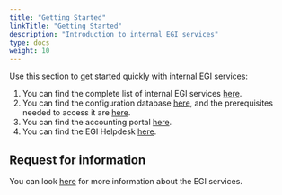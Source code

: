 ```yaml
---
title: "Getting Started"
linkTitle: "Getting Started"
description: "Introduction to internal EGI services"
type: docs
weight: 10
---
```


Use this section to get started quickly with internal EGI services:

1. You can find the complete list of internal EGI services
   [here](https://www.egi.eu/internal-services).
2. You can find the configuration database [here](https://goc.egi.eu), and
   the prerequisites needed to access it are
   [here](configuration-database/access).
3. You can find the accounting portal [here](https://accounting.egi.eu).
4. You can find the EGI Helpdesk [here](http://helpdesk.egi.eu).

## Request for information

You can look [here](https://www.egi.eu/more-information) for
more information about the EGI services.
